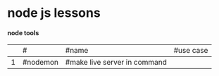 <h1>node js lessons</h1>

<h4>node tools</h4>
<table>
  <th>
    <td>#</td>
    <td>#name</td>
    <td>#use case</td>
  </th>
  <tbody>
    <td>1</td>
    <td>#nodemon</td>
    <td>#make live server in command</td>
  </tbody>
</table>
